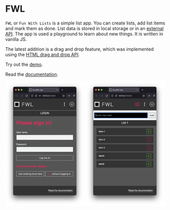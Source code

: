 # FWL

`FWL` or `Fun With Lists` is a simple list app. You can create lists, add list items and mark them as done. List data is stored in local storage or in an [external API](https://github.com/xylnx/simple-json). The app is used a playground to learn about new things. It is written in vanilla JS.

The latest addition is a drag and drop feature, which was implemented using the [HTML drag and drop API](https://developer.mozilla.org/en-US/docs/Web/API/HTML_Drag_and_Drop_API).

Try out the [demo](https://xylnx.github.io/fwl/).

Read the [documentation](https://xylnx.github.io/fwl/docs/).

<div>
  <img src="./screenshot-1.png" alt="app screenshot of the login view" width="49%" />

  <img src="./screenshot-2.png" alt="app screenshot of a list view" width="49%" />
</div>
